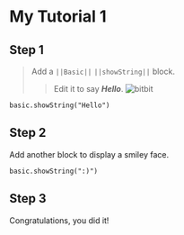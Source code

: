 # My Tutorial 1

## Step 1

>Add a ``||Basic||`` ``||showString||`` block. 
>>Edit it to say ***Hello***.
![bitbit](https://drive.google.com/file/d/1k25pqW_o02P95l8cwfJPomoiGbWK6XFl/view?usp=sharing)

```blocks
basic.showString("Hello")
```

## Step 2

Add another block to display a smiley face.

```blocks
basic.showString(":)")
```

## Step 3

Congratulations, you did it!

<script src="https://makecode.com/gh-pages-embed.js"></script><script>makeCodeRender("{{ site.makecode.home_url }}", "{{ site.github.owner_name }}/{{ site.github.repository_name }}");</script>
